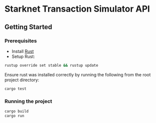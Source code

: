 # Starknet Transaction Simulator API

## Getting Started

### Prerequisites

- Install [Rust](https://www.rust-lang.org/tools/install)
- Setup Rust:

```bash
rustup override set stable && rustup update
```

Ensure rust was installed correctly by running the following from the root project directory:

```bash
cargo test
```

### Running the project

```bash
cargo build
cargo run
```
